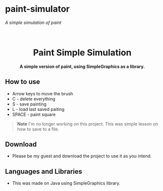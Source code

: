 # paint-simulator
*A simple simulation of paint*


<h1 align="center">
  <br>
  Paint Simple Simulation
  <br>
</h1>

<h4 align="center">A simple version of paint, using SimpleGraphics as a library.</h4>

## How to use

* Arrow keys to move the brush
* C - delete everything
* S - save painting
* L - load last saved paiting
* SPACE - paint square


> **Note**
> I'm no longer working on this project. 
> This was simple lesson on how to save to a file.


## Download

- Please be my guest and download the project to use it as you intend.


## Languages and Libraries

- This was made on Java using SimpleGraphics library.



